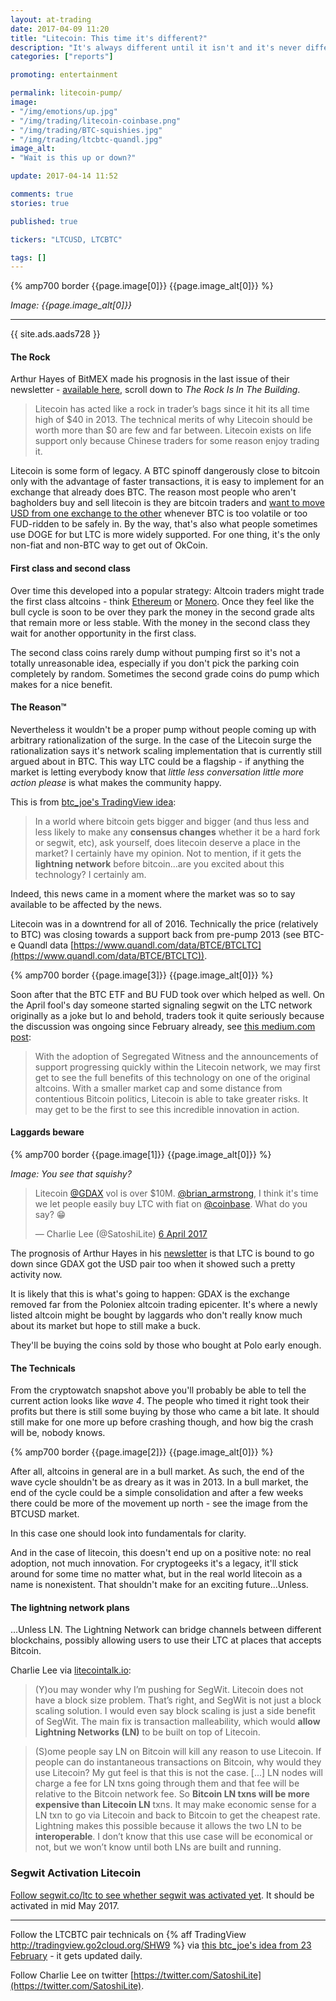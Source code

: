 ```yaml
---
layout: at-trading
date: 2017-04-09 11:20
title: "Litecoin: This time it's different?"
description: "It's always different until it isn't and it's never different until it is."
categories: ["reports"]

promoting: entertainment

permalink: litecoin-pump/
image:
- "/img/emotions/up.jpg"
- "/img/trading/litecoin-coinbase.png"
- "/img/trading/BTC-squishies.jpg"
- "/img/trading/ltcbtc-quandl.jpg"
image_alt:
- "Wait is this up or down?"

update: 2017-04-14 11:52

comments: true
stories: true

published: true

tickers: "LTCUSD, LTCBTC"

tags: []
---
```


{% amp700 border {{page.image[0]}} {{page.image_alt[0]}} %}

_Image: {{page.image_alt[0]}}_

________________________


{{ site.ads.aads728 }}

#### The Rock

Arthur Hayes of BitMEX made his prognosis in the last issue of their newsletter - [available here](http://us3.campaign-archive1.com/?u=db45c09bdf20e1866bb32123f&id=256c134334), scroll down to *The Rock Is In The Building*.

> Litecoin has acted like a rock in trader’s bags since it hit its all time high of $40 in 2013. The technical merits of why Litecoin should be worth more than $0 are few and far between. Litecoin exists on life support only because Chinese traders for some reason enjoy trading it.

Litecoin is some form of legacy. A BTC spinoff dangerously close to bitcoin only with the advantage of faster transactions, it is easy to implement for an exchange that already does BTC. The reason most people who aren't bagholders buy and sell litecoin is they are bitcoin traders and [want to move USD from one exchange to the other](/altcoin-exchanges/) whenever BTC is too volatile or too FUD-ridden to be safely in. By the way, that's also what people sometimes use DOGE for but LTC is more widely supported. For one thing, it's the only non-fiat and non-BTC way to get out of OkCoin.   

#### First class and second class

Over time this developed into a popular strategy: Altcoin traders might trade the first class altcoins - think [Ethereum](/coin/eth/) or [Monero](/coin/xmr/). Once they feel like the bull cycle is soon to be over they park the money in the second grade alts that remain more or less stable. With the money in the second class they wait for another opportunity in the first class.

The second class coins rarely dump without pumping first so it's not a totally unreasonable idea, especially if you don't pick the parking coin completely by random. Sometimes the second grade coins do pump which makes for a nice benefit.

#### The Reason&trade;

Nevertheless it wouldn't be a proper pump without people coming up with arbitrary rationalization of the surge. In the case of the Litecoin surge the rationalization says it's network scaling implementation that is currently still argued about in BTC. This way LTC could be a flagship - if anything the market is letting everybody know that *little less conversation little more action please* is what makes the community happy.

This is from [btc_joe's TradingView idea](https://www.tradingview.com/chart/LTCBTC/cFRt8jgX-LTC-BTC-this-time-is-different-lol/):

> In a world where bitcoin gets bigger and bigger (and thus less and less likely to make any **consensus changes** whether it be a hard fork or segwit, etc), ask yourself, does litecoin deserve a place in the market? I certainly have my opinion.  Not to mention, if it gets the **lightning network** before bitcoin...are you excited about this technology? I certainly am.

Indeed, this news came in a moment where the market was so to say available to be affected by the news.

Litecoin was in a downtrend for all of 2016. Technically the price (relatively to BTC) was closing towards a support back from pre-pump 2013 (see BTC-e Quandl data [https://www.quandl.com/data/BTCE/BTCLTC](https://www.quandl.com/data/BTCE/BTCLTC)).

{% amp700 border {{page.image[3]}} {{page.image_alt[0]}} %}

Soon after that the BTC ETF and BU FUD took over which helped as well. On the April fool's day someone started signaling segwit on the LTC network originally as a joke but lo and behold, traders took it quite seriously because the discussion was ongoing since February already, see [this medium.com post](https://medium.com/@thecryptoconomy/the-barely-discussed-incredible-benefit-of-the-lightning-network-4ce82c75eb58):

> With the adoption of Segregated Witness and the announcements of support progressing quickly within the Litecoin network, we may first get to see the full benefits of this technology on one of the original altcoins. With a smaller market cap and some distance from contentious Bitcoin politics, Litecoin is able to take greater risks. It may get to be the first to see this incredible innovation in action.

#### Laggards beware

{% amp700 border {{page.image[1]}} {{page.image_alt[0]}} %}

_Image: You see that squishy?_


<blockquote><p lang="en" dir="ltr">Litecoin <a href="https://twitter.com/GDAX">@GDAX</a> vol is over $10M. <a href="https://twitter.com/brian_armstrong">@brian_armstrong</a>, I think it&#39;s time we let people easily buy LTC with fiat on <a href="https://twitter.com/coinbase">@coinbase</a>. What do you say? 😁</p>&mdash; Charlie Lee (@SatoshiLite) <a href="https://twitter.com/SatoshiLite/status/849792340357029888">6 April 2017</a></blockquote>

The prognosis of Arthur Hayes in his [newsletter](http://us3.campaign-archive1.com/?u=db45c09bdf20e1866bb32123f&id=256c134334) is that LTC is bound to go down since GDAX got the USD pair too when it showed such a pretty activity now.

It is likely that this is what's going to happen: GDAX is the exchange removed far from the Poloniex altcoin trading epicenter. It's where a newly listed altcoin might be bought by laggards who don't really know much about its market but hope to still make a buck.

They'll be buying the coins sold by those who bought at Polo early enough.

#### The Technicals

From the cryptowatch snapshot above you'll probably be able to tell the current action looks like *wave 4*. The people who timed it right took their profits but there is still some buying by those who came a bit late. It should still make for one more up before crashing though, and how big the crash will be, nobody knows.

{% amp700 border {{page.image[2]}} {{page.image_alt[0]}} %}

After all, altcoins in general are in a bull market. As such, the end of the wave cycle shouldn't be as dreary as it was in 2013. In a bull market, the end of the cycle could be a simple consolidation and after a few weeks there could be more of the movement up north - see the image from the BTCUSD market.

In this case one should look into fundamentals for clarity.

And in the case of litecoin, this doesn't end up on a positive note: no real adoption, not much innovation. For cryptogeeks it's a legacy, it'll stick around for some time no matter what, but in the real world litecoin as a name is nonexistent. That shouldn't make for an exciting future...Unless.

#### The lightning network plans

...Unless LN. The Lightning Network can bridge channels between different blockchains, possibly allowing users to use their LTC at places that accepts Bitcoin.

Charlie Lee via [litecointalk.io](https://litecointalk.io/t/my-vision-for-segwit-and-lightning-networks-on-litecoin-and-bitcoin-by-charlie-lee/600):

> (Y)ou may wonder why I’m pushing for SegWit. Litecoin does not have a block size problem. That’s right, and SegWit is not just a block scaling solution. I would even say block scaling is just a side benefit of SegWit. The main fix is transaction malleability, which would **allow Lightning Networks (LN)** to be built on top of Litecoin.

> (S)ome people say LN on Bitcoin will kill any reason to use Litecoin. If people can do instantaneous transactions on Bitcoin, why would they use Litecoin? My gut feel is that this is not the case. [...] LN nodes will charge a fee for LN txns going through them and that fee will be relative to the Bitcoin network fee. So **Bitcoin LN txns will be more expensive than Litecoin LN** txns. It may make economic sense for a LN txn to go via Litecoin and back to Bitcoin to get the cheapest rate. Lightning makes this possible because it allows the two LN to be **interoperable**. I don’t know that this use case will be economical or not, but we won’t know until both LNs are built and running.

### Segwit Activation Litecoin

[Follow segwit.co/ltc to see whether segwit was activated yet](http://segwit.co/ltc). It should be activated in mid May 2017.


________________________

Follow the LTCBTC pair technicals on {% aff TradingView http://tradingview.go2cloud.org/SHW9 %} via [this btc_joe's idea from 23 February](https://www.tradingview.com/chart/LTCBTC/cFRt8jgX-LTC-BTC-this-time-is-different-lol/) - it gets updated daily.

Follow Charlie Lee on twitter [https://twitter.com/SatoshiLite](https://twitter.com/SatoshiLite).
